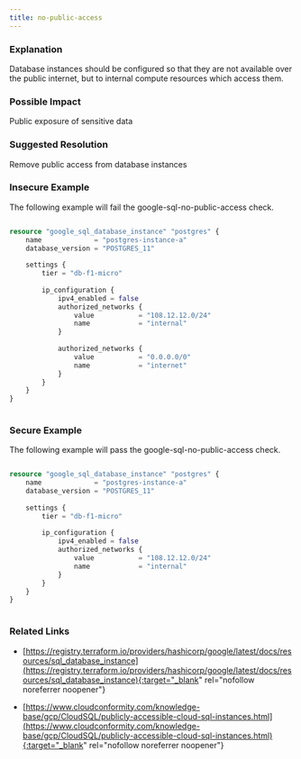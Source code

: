 ```yaml
---
title: no-public-access
---
```


### Explanation

Database instances should be configured so that they are not available over the public internet, but to internal compute resources which access them.

### Possible Impact
Public exposure of sensitive data

### Suggested Resolution
Remove public access from database instances


### Insecure Example

The following example will fail the google-sql-no-public-access check.

```terraform

resource "google_sql_database_instance" "postgres" {
	name             = "postgres-instance-a"
	database_version = "POSTGRES_11"
	
	settings {
		tier = "db-f1-micro"
	
		ip_configuration {
			ipv4_enabled = false
			authorized_networks {
				value           = "108.12.12.0/24"
				name            = "internal"
			}
	
			authorized_networks {
				value           = "0.0.0.0/0"
				name            = "internet"
			}
		}
	}
}
			
```



### Secure Example

The following example will pass the google-sql-no-public-access check.

```terraform

resource "google_sql_database_instance" "postgres" {
	name             = "postgres-instance-a"
	database_version = "POSTGRES_11"
	
	settings {
		tier = "db-f1-micro"
	
		ip_configuration {
			ipv4_enabled = false
			authorized_networks {
				value           = "108.12.12.0/24"
				name            = "internal"
			}
		}
	}
}
			
```




### Related Links


- [https://registry.terraform.io/providers/hashicorp/google/latest/docs/resources/sql_database_instance](https://registry.terraform.io/providers/hashicorp/google/latest/docs/resources/sql_database_instance){:target="_blank" rel="nofollow noreferrer noopener"}

- [https://www.cloudconformity.com/knowledge-base/gcp/CloudSQL/publicly-accessible-cloud-sql-instances.html](https://www.cloudconformity.com/knowledge-base/gcp/CloudSQL/publicly-accessible-cloud-sql-instances.html){:target="_blank" rel="nofollow noreferrer noopener"}


